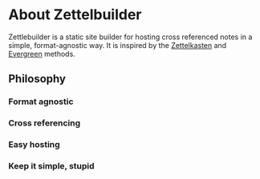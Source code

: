 # About Zettelbuilder

Zettlebuilder is a static site builder for hosting cross referenced notes in a
simple, format-agnostic way. It is inspired by the
[Zettelkasten](https://en.wikipedia.org/wiki/Zettelkasten) and
[Evergreen](https://notes.andymatuschak.org/) methods.

## Philosophy

### Format agnostic

### Cross referencing

### Easy hosting

### Keep it simple, stupid
